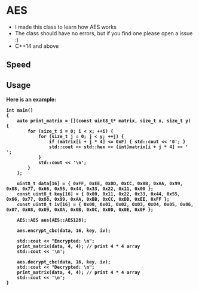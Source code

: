 # AES
 
* I made this class to learn how AES works
* The class should have no errors, but if you find one please open a issue :)
* C++14 and above

## Speed

<B>

## Usage

Here is an example:

```
int main()
{
	auto print_matrix = [](const uint8_t* matrix, size_t x, size_t y) {
		for (size_t i = 0; i < x; ++i) {
			for (size_t j = 0; j < y; ++j) {
				if (matrix[i + j * 4] <= 0xF) { std::cout << '0'; }
				std::cout << std::hex << (int)matrix[i + j * 4] << ' ';
			}
			std::cout << '\n';
		}
	};

	uint8_t data[16] = { 0xFF, 0xEE, 0xDD, 0xCC, 0xBB, 0xAA, 0x99, 0x88, 0x77, 0x66, 0x55, 0x44, 0x33, 0x22, 0x11, 0x00 };
	const uint8_t key[16] = { 0x00, 0x11, 0x22, 0x33, 0x44, 0x55, 0x66, 0x77, 0x88, 0x99, 0xAA, 0xBB, 0xCC, 0xDD, 0xEE, 0xFF };
	const uint8_t iv[16] = { 0x00, 0x01, 0x02, 0x03, 0x04, 0x05, 0x06, 0x07, 0x08, 0x09, 0x0A, 0x0B, 0x0C, 0x0D, 0x0E, 0x0F };

	AES::AES aes(AES::AES128);

	aes.encrypt_cbc(data, 16, key, iv);

	std::cout << "Encrypted: \n";
	print_matrix(data, 4, 4); // print 4 * 4 array
	std::cout << '\n';

	aes.decrypt_cbc(data, 16, key, iv);
	std::cout << "Decrypted: \n";
	print_matrix(data, 4, 4); // print 4 * 4 array
	std::cout << '\n';
}
```
